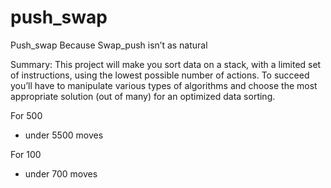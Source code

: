 # push_swap

Push_swap
Because Swap_push isn’t as natural

Summary:
This project will make you sort data on a stack, with a limited set of instructions, using
the lowest possible number of actions. To succeed you’ll have to manipulate various
types of algorithms and choose the most appropriate solution (out of many) for an
optimized data sorting.

For 500
- under 5500 moves

For 100
- under 700 moves


